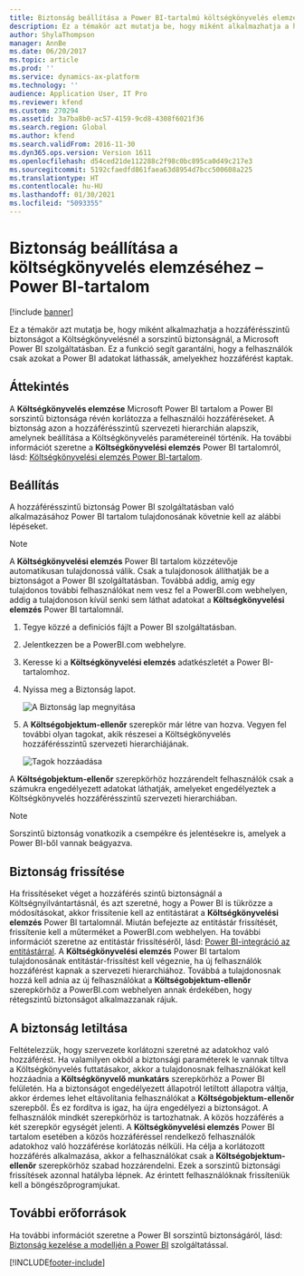 ```yaml
---
title: Biztonság beállítása a Power BI-tartalmú költségkönyvelés elemzéséhez
description: Ez a témakör azt mutatja be, hogy miként alkalmazhatja a hozzáférésszintű biztonságot a Költségkönyvelésnél a sorszintű biztonságnál, a Microsoft Power BI szolgáltatásban.
author: ShylaThompson
manager: AnnBe
ms.date: 06/20/2017
ms.topic: article
ms.prod: ''
ms.service: dynamics-ax-platform
ms.technology: ''
audience: Application User, IT Pro
ms.reviewer: kfend
ms.custom: 270294
ms.assetid: 3a7ba8b0-ac57-4159-9cd8-4308f6021f36
ms.search.region: Global
ms.author: kfend
ms.search.validFrom: 2016-11-30
ms.dyn365.ops.version: Version 1611
ms.openlocfilehash: d54ced21de112288c2f98c0bc895ca0d49c217e3
ms.sourcegitcommit: 5192cfaedfd861faea63d8954d7bcc500608a225
ms.translationtype: HT
ms.contentlocale: hu-HU
ms.lasthandoff: 01/30/2021
ms.locfileid: "5093355"
---
```

# <a name="set-up-security-for-the-cost-accounting-analysis-power-bi-content"></a>Biztonság beállítása a költségkönyvelés elemzéséhez – Power BI-tartalom

[!include [banner](../includes/banner.md)]

Ez a témakör azt mutatja be, hogy miként alkalmazhatja a hozzáférésszintű biztonságot a Költségkönyvelésnél a sorszintű biztonságnál, a Microsoft Power BI szolgáltatásban. Ez a funkció segít garantálni, hogy a felhasználók csak azokat a Power BI adatokat láthassák, amelyekhez hozzáférést kaptak.

## <a name="overview"></a>Áttekintés

A **Költségkönyvelés elemzése** Microsoft Power BI tartalom a Power BI sorszintű biztonsága révén korlátozza a felhasználói hozzáféréseket. A biztonság azon a hozzáférésszintű szervezeti hierarchián alapszik, amelynek beállítása a Költségkönyvelés paramétereinél történik. Ha további információt szeretne a **Költségkönyvelési elemzés** Power BI tartalomról, lásd: [Költségkönyvelési elemzés Power BI-tartalom](cost-accounting-analysis-content-pack.md).

## <a name="setup"></a>Beállítás
A hozzáférésszintű biztonság Power BI szolgáltatásban való alkalmazásához Power BI tartalom tulajdonosának követnie kell az alábbi lépéseket.

> [!NOTE]
> A **Költségkönyvelési elemzés** Power BI tartalom közzétevője automatikusan tulajdonossá válik. Csak a tulajdonosok állíthatják be a biztonságot a Power BI szolgáltatásban. Továbbá addig, amíg egy tulajdonos további felhasználókat nem vesz fel a PowerBI.com webhelyen, addig a tulajdonoson kívül senki sem láthat adatokat a **Költségkönyvelési elemzés** Power BI tartalomnál.

1. Tegye közzé a definíciós fájlt a Power BI szolgáltatásban.
2. Jelentkezzen be a PowerBI.com webhelyre.
3. Keresse ki a **Költségkönyvelési elemzés** adatkészletét a Power BI-tartalomhoz.
4. Nyissa meg a Biztonság lapot.

    ![A Biztonság lap megnyitása](./media/CA-picture-1.png)

5. A **Költségobjektum-ellenőr** szerepkör már létre van hozva. Vegyen fel további olyan tagokat, akik részesei a Költségkönyvelés hozzáférésszintű szervezeti hierarchiájának.

    ![Tagok hozzáadása](./media/CA-picture-2.png)

A **Költségobjektum-ellenőr** szerepkörhöz hozzárendelt felhasználók csak a számukra engedélyezett adatokat láthatják, amelyeket engedélyeztek a Költségkönyvelés hozzáférésszintű szervezeti hierarchiában.

> [!NOTE]
> Sorszintű biztonság vonatkozik a csempékre és jelentésekre is, amelyek a Power BI-ből vannak beágyazva.

## <a name="updating-security"></a>Biztonság frissítése
Ha frissítéseket véget a hozzáférés szintű biztonságnál a Költségnyilvántartásnál, és azt szeretné, hogy a Power BI is tükrözze a módosításokat, akkor frissítenie kell az entitástárat a **Költségkönyvelési elemzés** Power BI tartalomnál. Miután befejezte az entitástár frissítését, frissítenie kell a műterméket a PowerBI.com webhelyen. Ha további információt szeretne az entitástár frissítéséről, lásd: [Power BI-integráció az entitástárral](power-bi-integration-entity-store.md#update-entity-store). A **Költségkönyvelési elemzés** Power BI tartalom tulajdonosának entitástár-frissítést kell végeznie, ha új felhasználók hozzáférést kapnak a szervezeti hierarchiához. Továbbá a tulajdonosnak hozzá kell adnia az új felhasználókat a **Költségobjektum-ellenőr** szerepkörhöz a PowerBI.com webhelyen annak érdekében, hogy rétegszintű biztonságot alkalmazzanak rájuk.

## <a name="disabling-security"></a>A biztonság letiltása
Feltételezzük, hogy szervezete korlátozni szeretné az adatokhoz való hozzáférést. Ha valamilyen okból a biztonsági paraméterek le vannak tiltva a Költségkönyvelés futtatásakor, akkor a tulajdonosnak felhasználókat kell hozzáadnia a **Költségkönyvelő munkatárs** szerepkörhöz a Power BI felületén. Ha a biztonságot engedélyezett állapotról letiltott állapotra váltja, akkor érdemes lehet eltávolítania felhasználókat a **Költségobjektum-ellenőr** szerepből. És ez fordítva is igaz, ha újra engedélyezi a biztonságot. A felhasználók mindkét szerepkörhöz is tartozhatnak. A közös hozzáférés a két szerepkör egységét jelenti. A **Költségkönyvelési elemzés** Power BI tartalom esetében a közös hozzáféréssel rendelkező felhasználók adatokhoz való hozzáférése korlátozás nélküli. Ha célja a korlátozott hozzáférés alkalmazása, akkor a felhasználókat csak a **Költségobjektum-ellenőr** szerepkörhöz szabad hozzárendelni. Ezek a sorszintű biztonsági frissítések azonnal hatályba lépnek. Az érintett felhasználóknak frissíteniük kell a böngészőprogramjukat.

## <a name="additional-resources"></a>További erőforrások
Ha további információt szeretne a Power BI sorszintű biztonságáról, lásd: [Biztonság kezelése a modelljén a Power BI](https://powerbi.microsoft.com/documentation/powerbi-admin-rls/#manage-security-on-your-model) szolgáltatással.


[!INCLUDE[footer-include](../../../includes/footer-banner.md)]